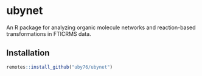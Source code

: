 
# ubynet

An R package for analyzing organic molecule networks and reaction-based transformations in FTICRMS data.

## Installation

```r
remotes::install_github("uby76/ubynet")


